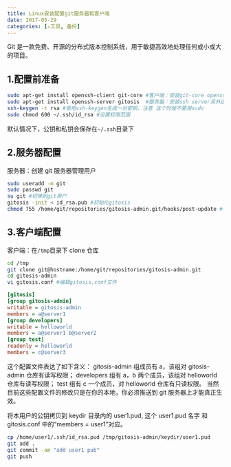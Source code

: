 ```yaml
---
title: Linux安装配置git服务器和客户端
date: 2017-05-29
categories: [✮工具, 备份]
---
```


Git 是一款免费、开源的分布式版本控制系统，用于敏捷高效地处理任何或小或大的项目。

<!--more-->

## 1.配置前准备

```bash
sudo apt-get install openssh-client git-core #客户端：安装git-core openssh-client
sudo apt-get install openssh-server gitosis  #服务器：安装ssh server另外还装了gitosis做git的权限管理
ssh-keygen -t rsa #使用ssh-keygen生成一对密钥，注意 这个时候不要用sudo
sudo chmod 600 ~/.ssh/id_rsa #设置权限范围
```

默认情况下，公钥和私钥会保存在`~/.ssh`目录下

## 2.服务器配置

服务器：创建 git 服务器管理用户

```bash
sudo useradd -m git
sudo passwd git
su git #切换到git用户
gitosis -init < id_rsa.pub #初始化gitosis
chmod 755 /home/git/repositories/gitosis-admin.git/hooks/post-update #设置权限让gitosis-admin仓库可clone
```

## 3.客户端配置

客户端：在`/tmp`目录下 clone 仓库

```bash
cd /tmp
git clone git@hostname:/home/git/repositories/gitosis-admin.git
cd gitosis-admin
vi gitosis.conf #编辑gitosis.conf文件
```

```ini
[gitosis]
[group gitosis-admin]
writable = gitosis-admin
members = a@server1
[group developers]
writable = helloworld
members = a@server1 b@server2
[group test]
readonly = helloworld
members = c@server3
```

这个配置文件表达了如下含义：
gitosis-admin 组成员有 a，该组对 gitosis-admin 仓库有读写权限；
developers 组有 a，b 两个成员，该组对 helloworld 仓库有读写权限；
test 组有 c 一个成员，对 helloworld 仓库有只读权限。
当然目前这些配置文件的修改只是在你的本地，你必须推送到 git 服务器上才能真正生效。

将本用户的公钥拷贝到 keydir 目录内的 user1.pud, 这个 user1.pud 名字 和 gitosis.conf 中的“members = user1”对应。

```bash
cp /home/user1/.ssh/id_rsa.pud /tmp/gitosis-admin/keydir/user1.pud
git add .
git commit -am "add user1 pub"
git push
```
